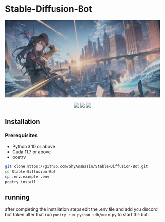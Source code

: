 # Stable-Diffusion-Bot
![Example](./.github/assets/header.png)
<p align="center">
<image src="https://img.shields.io/github/license/ShyAssassin/Stable-Diffusion-Bot"/> 
<image src="https://img.shields.io/github/issues/ShyAssassin/Stable-Diffusion-Bot"/> 
<image src="https://img.shields.io/github/stars/ShyAssassin/Stable-Diffusion-Bot?style=social"/> 
</p>

## Installation

### Prerequisites
* Python 3.10 or above
* Cuda 11.7 or above
* [poetry](https://python-poetry.org/)

```bash
git clone https://github.com/ShyAssassin/Stable-Diffusion-Bot.git
cd Stable-Diffusion-Bot
cp .env.example .env
poetry install
```

## running
after completing the installation steps edit the .env file and add you discord bot token after that run `poetry run python sdb/main.py` to start the bot.
